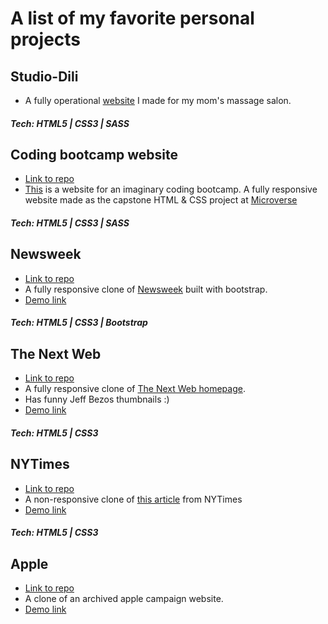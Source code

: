 # A list of my favorite personal projects


## Studio-Dili
- A fully operational [website](https://studio-dili.com) I made for my mom's massage salon.
##### Tech: HTML5 | CSS3 | SASS

## Coding bootcamp website
- [Link to repo](https://github.com/dili021/Web-Dev-School)
- [This](https://gifted-morse-5d1101.netlify.app/index.html) is a website for an imaginary coding bootcamp. A fully responsive website made as the capstone HTML & CSS project at [Microverse](https://microverse.org)
##### Tech: HTML5 | CSS3 | SASS

## Newsweek
- [Link to repo](https://github.com/dili021/Bootstrap)
- A fully responsive clone of [Newsweek](https://www.newsweek.com/) built with bootstrap.
- [Demo link](https://nostalgic-galileo-51ff53.netlify.app/)
##### Tech: HTML5 | CSS3 | Bootstrap

## The Next Web 
- [Link to repo](https://github.com/dili021/responsive-design)
- A fully responsive clone of [The Next Web homepage](https://thenextweb.com/).
- Has funny Jeff Bezos thumbnails :)
- [Demo link](https://boring-euclid-37ebf1.netlify.app/)
##### Tech: HTML5 | CSS3

## NYTimes 
- [Link to repo](https://github.com/dili021/NYC-Times-Article)
- A non-responsive clone of [this article](https://www.nytimes.com/2014/03/18/science/space/detection-of-waves-in-space-buttresses-landmark-theory-of-big-bang.html?_r=0) from NYTimes
- [Demo link](https://rawcdn.githack.com/dili021/NYC-Times-Article/12516d56368d62703137f8de7e841b8559f0320b/index.html)
##### Tech: HTML5 | CSS3

## Apple
- [Link to repo](https://github.com/dili021/Apple-clone)
- A clone of an archived apple campaign website.
- [Demo link](https://rawcdn.githack.com/dili021/Apple-clone/0547ad5f2d6ab3495494b2d9c694c80a7d477fee/index.html#)

